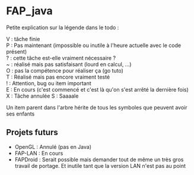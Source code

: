 FAP_java
========

Petite explication sur la légende dans le todo :

V : tâche finie<br />
P : Pas maintenant (impossible ou inutile à l'heure actuelle avec le code présent)<br />
? : cette tâche est-elle vraiment nécessaire ?<br />
~ : réalisé mais pas satisfaisant (lourd en calcul, ...)<br />
O : pas la compétence pour réaliser ça (go tuto)<br />
T : Réalisé mais pas encore vraiment testé<br />
! : Attention, bug ou item important<br />
E : En cours (c'est commencé et c'est là qu'on s'est arrêté la dernière fois)<br />
X : Tâche annulée
S : Saaaale

Un item parent dans l'arbre hérite de tous les symboles que peuvent avoir ses enfants

Projets futurs
--------------

<ul>
<li>OpenGL : Annulé (pas en Java)</li>
<li>FAP-LAN : En cours</li>
<li>FAPDroid : Serait possible mais demander tout de même un très gros travail de portage. Et inutile tant que la version LAN n'est pas au point</li>
</ul>
